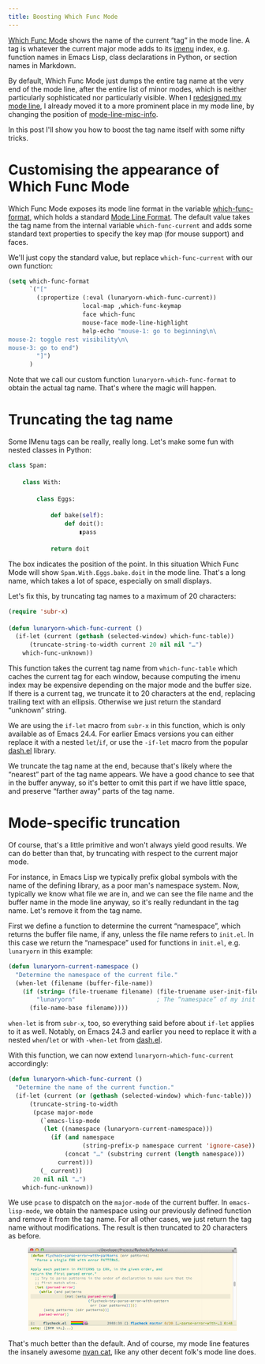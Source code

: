 ```yaml
---
title: Boosting Which Func Mode
---
```


[Which Func Mode](el-function:which-func-mode) shows the name of the current
“tag” in the mode line.  A tag is whatever the current major mode adds to its
[imenu](el-function:imenu) index, e.g. function names in Emacs Lisp, class
declarations in Python, or section names in Markdown.

By default, Which Func Mode just dumps the entire tag name at the very end of
the mode line, after the entire list of minor modes, which is neither
particularly sophisticated nor particularly visible.  When I
[redesigned my mode line][mode-line], I already moved it to a more prominent
place in my mode line, by changing the position of
[mode-line-misc-info](el-variable:mode-line-misc-info).

In this post I'll show you how to boost the tag name itself with some nifty
tricks.

<!--more-->

[mode-line]: internal:posts/make-your-emacs-mode-line-more-useful.md

Customising the appearance of Which Func Mode
=============================================

Which Func Mode exposes its mode line format in the variable
[which-func-format](el-variable:which-func-format), which holds a standard
[Mode Line Format][].  The default value takes the tag name from the internal
variable `which-func-current` and adds some standard text properties to specify
the key map (for mouse support) and faces.

We'll just copy the standard value, but replace `which-func-current` with our
own function:

```cl
(setq which-func-format
      `("["
        (:propertize (:eval (lunaryorn-which-func-current))
                     local-map ,which-func-keymap
                     face which-func
                     mouse-face mode-line-highlight
                     help-echo "mouse-1: go to beginning\n\
mouse-2: toggle rest visibility\n\
mouse-3: go to end")
        "]")
      )
```

Note that we call our custom function `lunaryorn-which-func-format` to obtain
the actual tag name.  That's where the magic will happen.

[Mode Line Format]: http://www.gnu.org/s/emacs/manual/html_node/elisp/Mode-Line-Format.html

Truncating the tag name
=======================

Some IMenu tags can be really, really long.  Let's make some fun with nested
classes in Python:

```python
class Spam:

    class With:

        class Eggs:

            def bake(self):
                def doit():
                    ▮pass

            return doit
```

The box indicates the position of the point.  In this situation Which Func Mode
will show `Spam.With.Eggs.bake.doit` in the mode line.  That's a long name,
which takes a lot of space, especially on small displays.

Let's fix this, by truncating tag names to a maximum of 20 characters:

```cl
(require 'subr-x)

(defun lunaryorn-which-func-current ()
  (if-let (current (gethash (selected-window) which-func-table))
      (truncate-string-to-width current 20 nil nil "…")
    which-func-unknown))
```

This function takes the current tag name from `which-func-table` which caches
the current tag for each window, because computing the imenu index may be
expensive depending on the major mode and the buffer size.  If there is a
current tag, we truncate it to 20 characters at the end, replacing trailing text
with an ellipsis.  Otherwise we just return the standard “unknown” string.

We are using the `if-let` macro from `subr-x` in this function, which is only
available as of Emacs 24.4.  For earlier Emacs versions you can either replace
it with a nested `let`/`if`, or use the `-if-let` macro from the popular
[dash.el][] library.

We truncate the tag name at the end, because that's likely where the “nearest”
part of the tag name appears.  We have a good chance to see that in the buffer
anyway, so it's better to omit this part if we have little space, and preserve
“farther away” parts of the tag name.

[dash.el]: https://github.com/magnars/dash.el

Mode-specific truncation
========================

Of course, that's a little primitive and won't always yield good results.  We
can do better than that, by truncating with respect to the current major mode.

For instance, in Emacs Lisp we typically prefix global symbols with the name of
the defining library, as a poor man's namespace system.  Now, typically we know
what file we are in, and we can see the file name and the buffer name in the
mode line anyway, so it's really redundant in the tag name.  Let's remove it
from the tag name.

First we define a function to determine the current “namespace”, which returns
the buffer file name, if any, unless the file name refers to `init.el`.  In this
case we return the “namespace” used for functions in `init.el`, e.g. `lunaryorn`
in this example:

```cl
(defun lunaryorn-current-namespace ()
  "Determine the namespace of the current file."
  (when-let (filename (buffer-file-name))
    (if (string= (file-truename filename) (file-truename user-init-file))
        "lunaryorn"                       ; The “namespace” of my init
      (file-name-base filename))))
```

`when-let` is from `subr-x`, too, so everything said before about `if-let`
applies to it as well.  Notably, on Emacs 24.3 and earlier you need to replace
it with a nested `when`/`let` or with `-when-let` from [dash.el][].

With this function, we can now extend `lunaryorn-which-func-current`
accordingly:

```cl
(defun lunaryorn-which-func-current ()
  "Determine the name of the current function."
  (if-let (current (or (gethash (selected-window) which-func-table)))
      (truncate-string-to-width
       (pcase major-mode
         (`emacs-lisp-mode
          (let ((namespace (lunaryorn-current-namespace)))
            (if (and namespace
                     (string-prefix-p namespace current 'ignore-case))
                (concat "…" (substring current (length namespace)))
              current)))
         (_ current))
       20 nil nil "…")
    which-func-unknown))
```

We use `pcase` to dispatch on the `major-mode` of the current buffer.  In
`emacs-lisp-mode`, we obtain the namespace using our previously defined function
and remove it from the tag name.  For all other cases, we just return the tag
name without modifications.  The result is then truncated to 20 characters as
before.

<figure>
<img src="/images/truncated-which-func-mode.png"
     alt="Mode line with truncated which-function for Python Mode"/>
</figure>

That's much better than the default.  And of course, my mode line features the
insanely awesome [nyan cat][], like any other decent folk's mode line does.

[nyan cat]: https://github.com/TeMPOraL/nyan-mode
